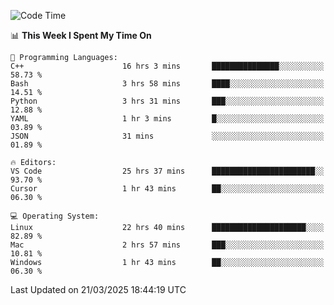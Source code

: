 
<!--START_SECTION:waka-->
![Code Time](http://img.shields.io/badge/Code%20Time-3%2C221%20hrs%2025%20mins-blue)

📊 **This Week I Spent My Time On** 

```text
💬 Programming Languages: 
C++                      16 hrs 3 mins       ███████████████░░░░░░░░░░   58.73 % 
Bash                     3 hrs 58 mins       ████░░░░░░░░░░░░░░░░░░░░░   14.51 % 
Python                   3 hrs 31 mins       ███░░░░░░░░░░░░░░░░░░░░░░   12.88 % 
YAML                     1 hr 3 mins         █░░░░░░░░░░░░░░░░░░░░░░░░   03.89 % 
JSON                     31 mins             ░░░░░░░░░░░░░░░░░░░░░░░░░   01.89 % 

🔥 Editors: 
VS Code                  25 hrs 37 mins      ███████████████████████░░   93.70 % 
Cursor                   1 hr 43 mins        ██░░░░░░░░░░░░░░░░░░░░░░░   06.30 % 

💻 Operating System: 
Linux                    22 hrs 40 mins      █████████████████████░░░░   82.89 % 
Mac                      2 hrs 57 mins       ███░░░░░░░░░░░░░░░░░░░░░░   10.81 % 
Windows                  1 hr 43 mins        ██░░░░░░░░░░░░░░░░░░░░░░░   06.30 % 
```


 Last Updated on 21/03/2025 18:44:19 UTC
<!--END_SECTION:waka-->

